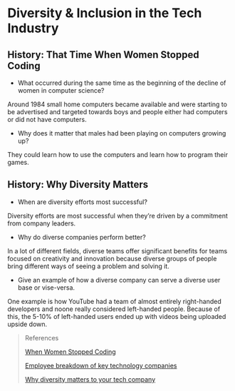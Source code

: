 # Diversity & Inclusion in the Tech Industry

## History: That Time When Women Stopped Coding

- What occurred during the same time as the beginning of the decline of women in computer science?

Around 1984 small home computers became available and were starting to be advertised and targeted towards boys and people either had computers or did not have computers.

- Why does it matter that males had been playing on computers growing up?

They could learn how to use the computers and learn how to program their games.

## History: Why Diversity Matters 

- When are diversity efforts most successful?

Diversity efforts are most successful when they’re driven by a commitment from company leaders.

- Why do diverse companies perform better?

In a lot of different fields, diverse teams offer significant benefits for teams focused on creativity and innovation because diverse groups of people bring different ways of seeing a problem and solving it.

- Give an example of how a diverse company can serve a diverse user base or vise-versa.

One example is how YouTube had a team of almost entirely right-handed developers and noone really considered left-handed people. Because of this, the 5-10% of left-handed users ended up with videos being uploaded upside down. 

>References
>
>[When Women Stopped Coding](https://www.npr.org/sections/money/2014/10/21/357629765/when-women-stopped-coding)
>
>[Employee breakdown of key technology companies](https://informationisbeautiful.net/visualizations/diversity-in-tech/)
>
>[Why diversity matters to your tech company](https://www.usatoday.com/story/tech/columnist/2015/07/21/why-diversity-matters-your-tech-company/30419871/)